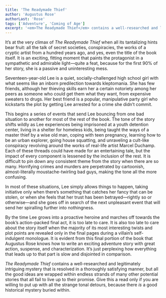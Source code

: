 ```yaml
---
title: 'The Readymade Thief'
author: 'Augustus Rose'
authorLast: 'Rose'
tags: ['Adventure', 'Coming of Age']
excerpt: '<em>The Readymade Thief</em> contains a well-researched and legitimately intriguing mystery that is resolved in a thoroughly satisfying manner, but all the good ideas are wrapped within endless strands of many other potential stories that all fail to live up to their promise.'
---
```


It’s at the very climax of *The Readymade Thief* when all its tantalizing hints bear fruit: all the talk of secret societies, conspiracies, the works of a cryptic artist from a hundred years ago, and yes, even the title of the book itself. It is an exciting, fitting moment that paints the protagonist in a sympathetic and admirable light&mdash;quite a feat, because for the first 90% of her story, she is a passive and uninteresting mess.

Seventeen-year-old Lee is a quiet, socially-challenged high school girl with what seems like an inborn predilection towards kleptomania. She has few friends, although her thieving skills earn her a certain notoriety among her peers as someone who could get them what they want, from expensive sweaters to drugs. Her best friend is a popular, manipulative party girl who kickstarts the plot by getting Lee arrested for a crime she didn’t commit.

This begins a series of events that send Lee bouncing from one bad situation to another for most of the rest of the book. The tone of the story shifts wildly as Lee experiences being imprisoned at a youth detention center, living in a shelter for homeless kids, being taught the ways of a master thief by a wise old man, coping with teen pregnancy, learning how to be an urban explorer, going house squatting, and unraveling a cult-like conspiracy revolving around the works of real-life artist Marcel Duchamp. Each of these threads could have made for an entertaining tale, but the impact of every component is lessened by the inclusion of the rest. It is difficult to pin down any consistent theme from the story when there are so many. Horrifying crimes and murders are perpetrated by cartoonish, almost-literally moustache-twirling bad guys, making the tone all the more confusing.

In most of these situations, Lee simply allows things to happen, taking initiative only when there’s something that catches her fancy that can be stolen, or when she feels that her trust has been betrayed&mdash;rightly so or otherwise&mdash;and she goes off in search of the next unpleasant event that will send her spiralling further into nothingness.

By the time Lee grows into a proactive heroine and marches off towards the book’s action-packed final act, it is too late to care. It is also too late to care about the story itself when the majority of its most interesting twists and plot points are revealed only in the final pages during a villain’s self-indulgent monologue. It is evident from this final portion of the book that Augustus Rose knows how to write an exciting adventure story with great action, suspense, and characterization. It’s just perplexing how everything that leads up to that part is slow and disjointed in comparison.

*The Readymade Thief* contains a well-researched and legitimately intriguing mystery that is resolved in a thoroughly satisfying manner, but all the good ideas are wrapped within endless strands of many other potential stories that all fail to live up to their promise. Give this a read only if you are willing to put up with all the strange tonal detours, because there *is* a good historical mystery buried within.
